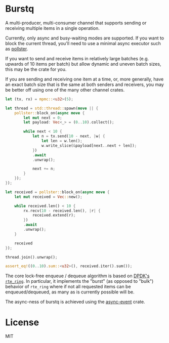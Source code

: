 # Burstq

A multi-producer, multi-consumer channel that supports sending or receiving multiple items in a single operation.

Currently, only async and busy-waiting modes are supported. If you want to block the current thread, you'll need to use a minimal async executor such as [pollster](docs.rs/pollster).

If you want to send and receive items in relatively large batches (e.g. upwards of 10 items per batch) but allow dynamic and uneven batch sizes, this may be the crate for you.

If you are sending and receiving one item at a time, or, more generally, have an exact batch size that is the same at both senders and receivers, you may be better off using one of the many other channel crates.

```rust
let (tx, rx) = mpmc::<u32>(5);

let thread = std::thread::spawn(move || {
    pollster::block_on(async move {
        let mut next = 0;
        let payload: Vec<_> = (0..10).collect();

        while next < 10 {
            let n = tx.send(10 - next, |w| {
                let len = w.len();
                w.write_slice(&payload[next..next + len]);
            })
            .await
            .unwrap();

            next += n;
        }
    });
});

let received = pollster::block_on(async move {
    let mut received = Vec::new();

    while received.len() < 10 {
        rx.recv(10 - received.len(), |r| {
            received.extend(r);
        })
        .await
        .unwrap();
    }

    received
});

thread.join().unwrap();

assert_eq!((0..10).sum::<u32>(), received.iter().sum());
```

The core lock-free enqueue / dequeue algorithm is based on [DPDK's `rte_ring`](https://doc.dpdk.org/guides/prog_guide/ring_lib.html). In particular, it implements the "burst" (as opposed to "bulk") behavior of `rte_ring` where if not all requested items can be enqueued/dequeued, as many as is currently possible will be.

The async-ness of burstq is achieved using the [async-event](https://docs.rs/async-event) crate.

# License

MIT
